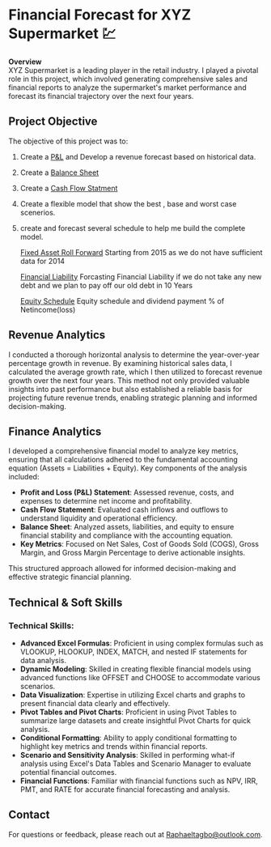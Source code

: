 # Financial Forecast for XYZ Supermarket 💹

**Overview**  
XYZ Supermarket is a leading player in the retail industry. I played a pivotal role in this project, which involved generating comprehensive sales and financial reports to analyze the supermarket's market performance and forecast its financial trajectory over the next four years.

## **Project Objective**  
The objective of this project was to:
1. Create a [P&L](P&L.pdf) and Develop a revenue forecast based on historical data. 
2. Create a [Balance Sheet](Balance-Sheet.pdf)
3. Create a [Cash Flow Statment](CashFlow.pdf)
4. Create a flexible model that show the best , base and worst case scenerios.
5. create and forecast several schedule to help me build the complete model.

   [Fixed Asset Roll Forward](Fixed-Asset-Roll-Forward.pdf) Starting from 2015 as we do not have sufficient data for 2014
   
   [Financial Liability](Financial-Liability.pdf) Forcasting Financial Liability if we do not take any new debt and we plan to pay off our old debt in 10 Years
   
   [Equity Schedule](Equity-Schedule.pdf) Equity schedule and dividend payment % of Netincome(loss)

## **Revenue Analytics**  
I conducted a thorough horizontal analysis to determine the year-over-year percentage growth in revenue. By examining historical sales data, I calculated the average growth rate, which I then utilized to forecast revenue growth over the next four years. This method not only provided valuable insights into past performance but also established a reliable basis for projecting future revenue trends, enabling strategic planning and informed decision-making.


## **Finance Analytics**
I developed a comprehensive financial model to analyze key metrics, ensuring that all calculations adhered to the fundamental accounting equation (Assets = Liabilities + Equity). Key components of the analysis included:

- **Profit and Loss (P&L) Statement**: Assessed revenue, costs, and expenses to determine net income and profitability.
- **Cash Flow Statement**: Evaluated cash inflows and outflows to understand liquidity and operational efficiency.
- **Balance Sheet**: Analyzed assets, liabilities, and equity to ensure financial stability and compliance with the accounting equation.
- **Key Metrics**: Focused on Net Sales, Cost of Goods Sold (COGS), Gross Margin, and Gross Margin Percentage to derive actionable insights.

This structured approach allowed for informed decision-making and effective strategic financial planning.

## **Technical & Soft Skills**
### Technical Skills:
- **Advanced Excel Formulas**: Proficient in using complex formulas such as VLOOKUP, HLOOKUP, INDEX, MATCH, and nested IF statements for data analysis.
- **Dynamic Modeling**: Skilled in creating flexible financial models using advanced functions like OFFSET and CHOOSE to accommodate various scenarios.
- **Data Visualization**: Expertise in utilizing Excel charts and graphs to present financial data clearly and effectively.
- **Pivot Tables and Pivot Charts**: Proficient in using Pivot Tables to summarize large datasets and create insightful Pivot Charts for quick analysis.
- **Conditional Formatting**: Ability to apply conditional formatting to highlight key metrics and trends within financial reports.
- **Scenario and Sensitivity Analysis**: Skilled in performing what-if analysis using Excel's Data Tables and Scenario Manager to evaluate potential financial outcomes.
- **Financial Functions**: Familiar with financial functions such as NPV, IRR, PMT, and RATE for accurate financial forecasting and analysis.


## **Contact**  
For questions or feedback, please reach out at [Raphaeltagbo@outlook.com](mailto:raphaeltagbo@outlook.com).
